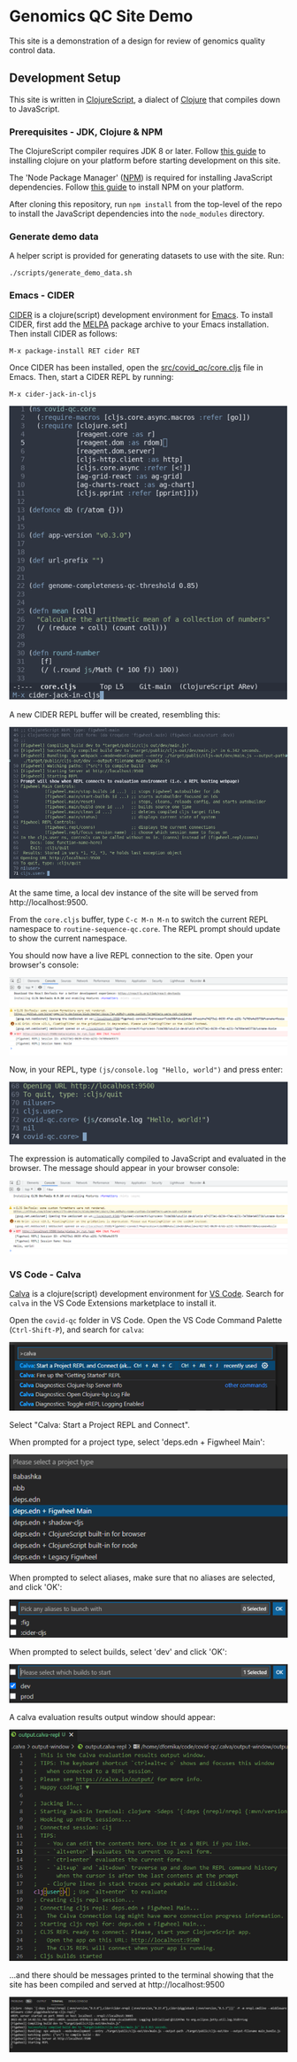 # Genomics QC Site Demo

This site is a demonstration of a design for review of genomics quality control data.

## Development Setup

This site is written in [ClojureScript](https://clojurescript.org/), a dialect of [Clojure](https://clojure.org/) that compiles down to JavaScript.  

### Prerequisites - JDK, Clojure & NPM
The ClojureScript compiler requires JDK 8 or later. Follow [this guide](https://clojure.org/guides/getting_started) to installing clojure on your platform before starting development on this site.

The 'Node Package Manager' ([NPM](https://www.npmjs.com/)) is required for installing JavaScript dependencies. Follow [this guide](https://docs.npmjs.com/downloading-and-installing-node-js-and-npm) to install NPM on your platform.

After cloning this repository, run `npm install` from the top-level of the repo to install the JavaScript dependencies into the `node_modules` directory.

### Generate demo data
A helper script is provided for generating datasets to use with the site. Run:

```
./scripts/generate_demo_data.sh
```

### Emacs - CIDER
[CIDER](https://cider.mx/) is a clojure(script) development environment for [Emacs](https://www.gnu.org/software/emacs/). To install CIDER, first add the [MELPA](https://melpa.org/#/getting-started) package archive to your Emacs installation. Then install CIDER as follows:

```
M-x package-install RET cider RET
```

Once CIDER has been installed, open the [src/covid_qc/core.cljs](src/covid_qc/core.cljs) file in Emacs. Then, start a CIDER REPL by running:

```
M-x cider-jack-in-cljs
```

![cider-jack-in-cljs](doc/images/cider-jack-in-cljs.png)

A new CIDER REPL buffer will be created, resembling this:

![cider-figwheel-startup](doc/images/cider-figwheel-startup.png)

At the same time, a local dev instance of the site will be served from http://localhost:9500.

From the `core.cljs` buffer, type `C-c M-n M-n` to switch the current REPL namespace to `routine-sequence-qc.core`. The REPL prompt should update to show the current namespace.

You should now have a live REPL connection to the site. Open your browser's console:

![chrome-console-01](doc/images/chrome-console-01.png)

Now, in your REPL, type `(js/console.log "Hello, world")` and press enter:

![repl-hello-world](doc/images/repl-hello-world.png)

The expression is automatically compiled to JavaScript and evaluated in the browser. The message should appear in your browser console:

![console-hello-world](doc/images/console-hello-world.png)

### VS Code - Calva
[Calva](https://calva.io/) is a clojure(script) development environment for [VS Code](https://code.visualstudio.com/). Search for `calva` in the VS Code Extensions marketplace to install it.

Open the `covid-qc` folder in VS Code. Open the VS Code Command Palette (`Ctrl-Shift-P`), and search for `calva`:

![vscode-command-palette-calva-start](doc/images/vscode-command-palette-calva-start.png)

Select "Calva: Start a Project REPL and Connect".

When prompted for a project type, select 'deps.edn + Figwheel Main':

![vscode-command-palette-calva-select-project-type](doc/images/vscode-command-palette-calva-select-project-type.png)

When prompted to select aliases, make sure that no aliases are selected, and click 'OK':

![vscode-command-palette-calva-select-aliases](doc/images/vscode-command-palette-calva-select-aliases.png)

When prompted to select builds, select 'dev' and click 'OK':

![vscode-command-palette-calva-select-builds](doc/images/vscode-command-palette-calva-select-builds.png)

A calva evaluation results output window should appear:

![vscode-calva-output-window](doc/images/vscode-calva-output-window.png)

...and there should be messages printed to the terminal showing that the site has been compiled and served at http://localhost:9500

![vscode-calva-terminal](doc/images/vscode-calva-terminal.png)
